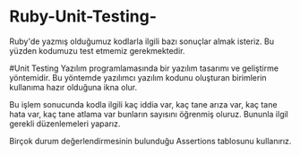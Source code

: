 # Ruby-Unit-Testing-
Ruby'de yazmış olduğumuz kodlarla ilgili bazı sonuçlar almak isteriz.
Bu yüzden kodumuzu test etmemiz gerekmektedir.

#Unit Testing 
Yazılım programlamasında bir yazılım tasarımı ve geliştirme yöntemidir. Bu yöntemde yazılımcı yazılım kodunu oluşturan birimlerin kullanıma hazır olduğuna ikna olur.

Bu işlem sonucunda kodla ilgili kaç iddia var, kaç tane arıza var, kaç tane hata var, kaç tane atlama var bunların sayısını öğrenmiş oluruz. Bununla ilgil gerekli düzenlemeleri yaparız.

Birçok durum değerlendirmesinin bulunduğu Assertions tablosunu kullanırız.


